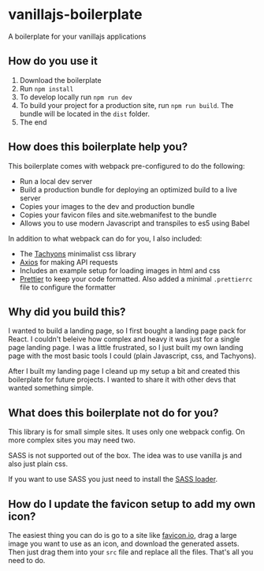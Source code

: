 # vanillajs-boilerplate

A boilerplate for your vanillajs applications

## How do you use it

1. Download the boilerplate
1. Run `npm install`
1. To develop locally run `npm run dev`
1. To build your project for a production site, run `npm run build`. The bundle will be located in the `dist` folder.
1. The end

## How does this boilerplate help you?

This boilerplate comes with webpack pre-configured to do the following:

-   Run a local dev server
-   Build a production bundle for deploying an optimized build to a live server
-   Copies your images to the dev and production bundle
-   Copies your favicon files and site.webmanifest to the bundle
-   Allows you to use modern Javascript and transpiles to es5 using Babel

In addition to what webpack can do for you, I also included:

-   The [Tachyons](https://tachyons.io/) minimalist css library
-   [Axios](https://github.com/axios/axios) for making API requests
-   Includes an example setup for loading images in html and css
-   [Prettier](https://prettier.io/) to keep your code formatted. Also added a minimal `.prettierrc` file to configure the formatter

## Why did you build this?

I wanted to build a landing page, so I first bought a landing page pack for React. I couldn't beleive how complex and heavy it was just for a single page landing page. I was a little frustrated, so I just built my own landing page with the most basic tools I could (plain Javascript, css, and Tachyons).

After I built my landing page I cleand up my setup a bit and created this boilerplate for future projects. I wanted to share it with other devs that wanted something simple.

## What does this boilerplate not do for you?

This library is for small simple sites. It uses only one webpack config. On more complex sites you may need two.

SASS is not supported out of the box. The idea was to use vanilla js and also just plain css.

If you want to use SASS you just need to install the [SASS loader](https://webpack.js.org/loaders/sass-loader/).

## How do I update the favicon setup to add my own icon?

The easiest thing you can do is go to a site like [favicon.io](https://favicon.io/), drag a large image you want to use as an icon, and download the generated assets. Then just drag them into your `src` file and replace all the files. That's all you need to do.
